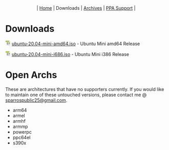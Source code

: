 <center>| <a href="https://sparrosdeveloperteam.github.io/mini-lts">Home</a> | Downloads | <a href="https://sparrosdeveloperteam.github.io/mini-lts/archives">Archives</a> | <a href="https://sparrosdeveloperteam.github.io/mini-lts/ppa-support">PPA Support</a> |</center>

# Downloads

<img src="iso-4.png" width="16px" height="16px" /> [ubuntu-20.04-mini-amd64.iso](#) - Ubuntu Mini amd64 Release

<img src="iso-4.png" width="16px" height="16px" /> [ubuntu-20.04-mini-i686.iso](#) - Ubuntu Mini i386 Release



# Open Archs

These are architectures that have no supporters currently. If you would like to maintain one of these untouched versions, please contact me @ sparrospublic25@gmail.com.

* arm64
* armel
* armhf
* armmp
* powerpc
* ppc64el
* s390x
